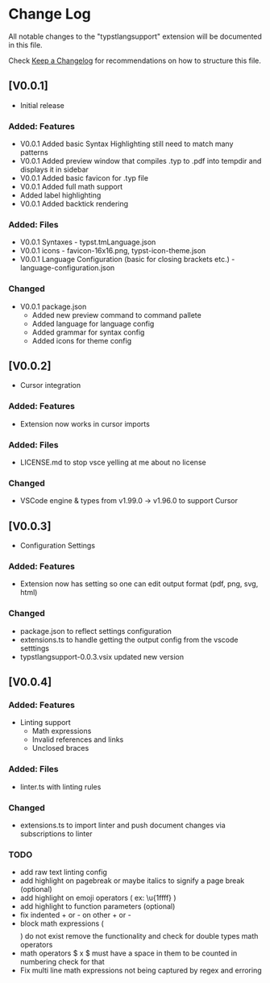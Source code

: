 # Change Log

All notable changes to the "typstlangsupport" extension will be documented in this file.

Check [Keep a Changelog](http://keepachangelog.com/) for recommendations on how to structure this file.

## [V0.0.1]

- Initial release

### Added: Features

+ V0.0.1 Added basic Syntax Highlighting still need to match many patterns
+ V0.0.1 Added preview window that compiles .typ to .pdf into tempdir and displays it in sidebar
+ V0.0.1 Added basic favicon for .typ file
+ V0.0.1 Added full math support
+ Added label highlighting
+ V0.0.1 Added backtick rendering

### Added: Files

+ V0.0.1 Syntaxes - typst.tmLanguage.json
+ V0.0.1 icons - favicon-16x16.png, typst-icon-theme.json
+ V0.0.1 Language Configuration (basic for closing brackets etc.) - language-configuration.json

### Changed

+ V0.0.1 package.json
    - Added new preview command to command pallete
    - Added language for language config
    - Added grammar for syntax config
    - Added icons for theme config

## [V0.0.2]

- Cursor integration

### Added: Features

+ Extension now works in cursor imports

### Added: Files

+ LICENSE.md to stop vsce yelling at me about no license

### Changed

+ VSCode engine & types from v1.99.0 -> v1.96.0 to support Cursor

## [V0.0.3]

- Configuration Settings

### Added: Features

+ Extension now has setting so one can edit output format (pdf, png, svg, html)

### Changed

+ package.json to reflect settings configuration
+ extensions.ts to handle getting the output config from the vscode setttings
+ typstlangsupport-0.0.3.vsix updated new version

## [V0.0.4]

### Added: Features

+ Linting support
    - Math expressions
    - Invalid references and links
    - Unclosed braces

### Added: Files

+ linter.ts with linting rules

### Changed

+ extensions.ts to import linter and push document changes via subscriptions to linter

### TODO

+ add raw text linting config
+ add highlight on pagebreak or maybe italics to signify a page break (optional)
+ add highlight on emoji operators ( ex: \u{1ffff} )
+ add highlight to function parameters (optional)
+ fix indented + or - on other + or -
+ block math expressions ($$$$) do not exist remove the functionality and check for double types math operators
+ math operators $ x $ must have a space in them to be counted in numbering check for that
+ Fix multi line math expressions not being captured by regex and erroring
